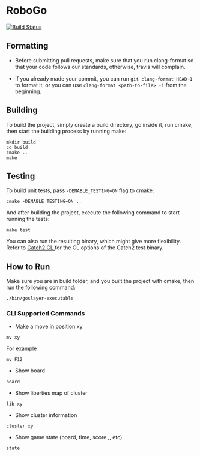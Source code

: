 # RoboGo

[![Build Status](https://travis-ci.com/Kareem-Emad/RoboGo.svg?token=ensmVBcwHV9ec6ob8Yqq&branch=master)](https://travis-ci.com/Kareem-Emad/RoboGo)

## Formatting

- Before submitting pull requests, make sure that you run clang-format so that
your code follows our standards, otherwise, travis will complain.

- If you already made your commit, you can run `git clang-format HEAD~1` to
format it, or you can use `clang-format <path-to-file> -i` from the beginning.

## Building

To build the project, simply create a build directory, go inside it, run cmake,
then start the building process by running make:

```shell
mkdir build
cd build
cmake ..
make
```

## Testing

To build unit tests, pass `-DENABLE_TESTING=ON` flag to cmake:

```shell
cmake -DENABLE_TESTING=ON ..
```

And after building the project, execute the following command to start running the tests:

```shell
make test
```

You can also run the resulting binary, which might give more flexibility.
Refer to
[Catch2 CL ](https://github.com/catchorg/Catch2/blob/master/docs/command-line.md)
for the CL options of the Catch2 test binary.

## How to Run

Make sure you are in build folder, and you built the project with cmake, then run the following command:

```shell
./bin/goslayer-executable
```

### CLI Supported Commands

- Make a move in position xy

```shell
mv xy
```

For example

```shell
mv F12
```

- Show board

```shell
board
```

- Show liberties map of cluster

```shell
lib xy
```

- Show cluster information

```shell
cluster xy
```

- Show game state (board, time, score ,, etc)

```shell
state
```